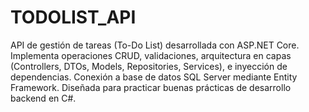 ﻿# TODOLIST_API
API de gestión de tareas (To-Do List) desarrollada con ASP.NET Core. Implementa operaciones CRUD, validaciones, arquitectura en capas (Controllers, DTOs, Models, Repositories, Services), e inyección de dependencias. Conexión a base de datos SQL Server mediante Entity Framework. Diseñada para practicar buenas prácticas de desarrollo backend en C#.
